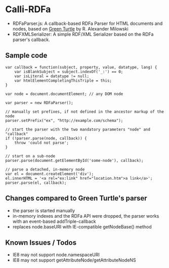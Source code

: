 Calli-RDFa
==========

* RDFaParser.js: A callback-based RDFa Parser for HTML documents and nodes, based on [Green Turtle](https://code.google.com/p/green-turtle/) by R. Alexander Milowski
* RDFXMLSerializer: A simple RDF/XML Serializer based on the RDFa parser's callback.

Sample code
-----------

    var callback = function(subject, property, value, datatype, lang) {
		var isBlankSubject = subject.indexOf('_:') == 0;
		var isLiteral = datatype != null;
		var htmlElementCompletingThisTriple = this;
	}
	
	var node = document.documentElement; // any DOM node

	var parser = new RDFaParser();

	// manually set prefixes, if not defined in the ancestor markup of the node
	parser.setPrefix("ex", "http://example.com/schema");

	// start the parser with the two mandatory parameters "node" and "callback"
	if (!parser.parse(node, callback)) {
		throw 'could not parse';
	}

	// start on a sub-node
	parser.parse(document.getElementById('some-node'), callback);

	// parse a detached, in-memory node
	var el = document.createElement('div');
	el.innerHTML = '<a rel="ex:link" href="location.htm">a link</a>';
	parser.parse(el, callback);



Changes compared to Green Turtle's parser
-----------------------------------------

* the parser is started manually
* in-memory indexes and the RDFa API were dropped, the parser works with an event-based addTriple-callback 
* replaces node.baseURI with IE-compatible getNodeBase() method


Known Issues / Todos
------------
* IE8 may not support node.namespaceURI
* IE8 may not support getAttributeNode/getAttributeNodeNS
